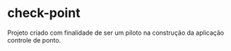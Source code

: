 # check-point
Projeto criado com finalidade de ser um piloto na construção da aplicação controle de ponto.
